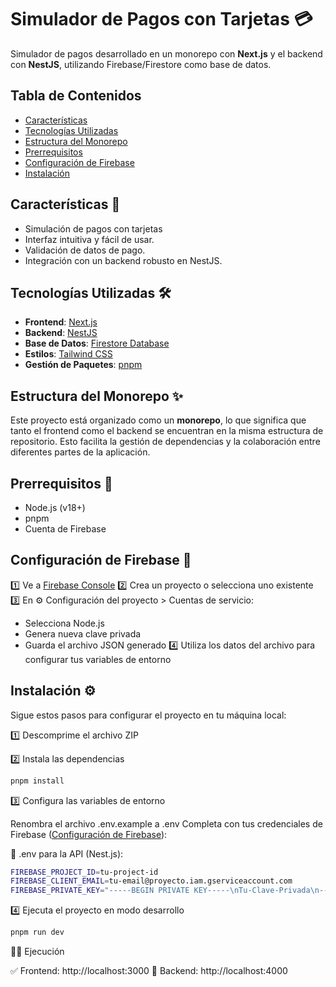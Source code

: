 # Simulador de Pagos con Tarjetas 💳

Simulador de pagos desarrollado en un monorepo con **Next.js** y el backend con **NestJS**, utilizando Firebase/Firestore como base de datos.

## Tabla de Contenidos

- [Características](#características-)
- [Tecnologías Utilizadas](#tecnologías-utilizadas-️)
- [Estructura del Monorepo](#estructura-del-monorepo-)
- [Prerrequisitos](#prerrequisitos-)
- [Configuración de Firebase](#configuración-de-firebase-)
- [Instalación](#instalación-️)

## Características 🚀 

- Simulación de pagos con tarjetas 
- Interfaz intuitiva y fácil de usar.
- Validación de datos de pago.
- Integración con un backend robusto en NestJS.

## Tecnologías Utilizadas 🛠️ 

- **Frontend**: [Next.js](https://nextjs.org/)
- **Backend**: [NestJS](https://nestjs.com/)
- **Base de Datos**: [Firestore Database](https://firebase.google.com/) 
- **Estilos**: [Tailwind CSS](https://tailwindcss.com/) 
- **Gestión de Paquetes**: [pnpm](https://pnpm.io/)

## Estructura del Monorepo ✨

Este proyecto está organizado como un **monorepo**, lo que significa que tanto el frontend como el backend se encuentran en la misma estructura de repositorio. Esto facilita la gestión de dependencias y la colaboración entre diferentes partes de la aplicación.

## Prerrequisitos 🧐

- Node.js (v18+)
- pnpm
- Cuenta de Firebase

## Configuración de Firebase 🔑 

1️⃣ Ve a [Firebase Console](https://console.firebase.google.com/)
2️⃣ Crea un proyecto o selecciona uno existente
3️⃣ En ⚙️ Configuración del proyecto > Cuentas de servicio:
   - Selecciona Node.js
   - Genera nueva clave privada
   - Guarda el archivo JSON generado
4️⃣ Utiliza los datos del archivo para configurar tus variables de entorno

## Instalación ⚙️

Sigue estos pasos para configurar el proyecto en tu máquina local:

1️⃣ Descomprime el archivo ZIP

2️⃣ Instala las dependencias

```bash
pnpm install
```

3️⃣ Configura las variables de entorno

Renombra el archivo .env.example a .env 
Completa con tus credenciales de Firebase ([Configuración de Firebase](#Configuración)):

📄 .env para la API (Nest.js):
```bash
FIREBASE_PROJECT_ID=tu-project-id
FIREBASE_CLIENT_EMAIL=tu-email@proyecto.iam.gserviceaccount.com
FIREBASE_PRIVATE_KEY="-----BEGIN PRIVATE KEY-----\nTu-Clave-Privada\n-----END PRIVATE KEY-----\n"
```

4️⃣ Ejecuta el proyecto en modo desarrollo

```bash
pnpm run dev
```

🏃‍♂️ Ejecución

✅ Frontend: http://localhost:3000
🔄 Backend: http://localhost:4000




